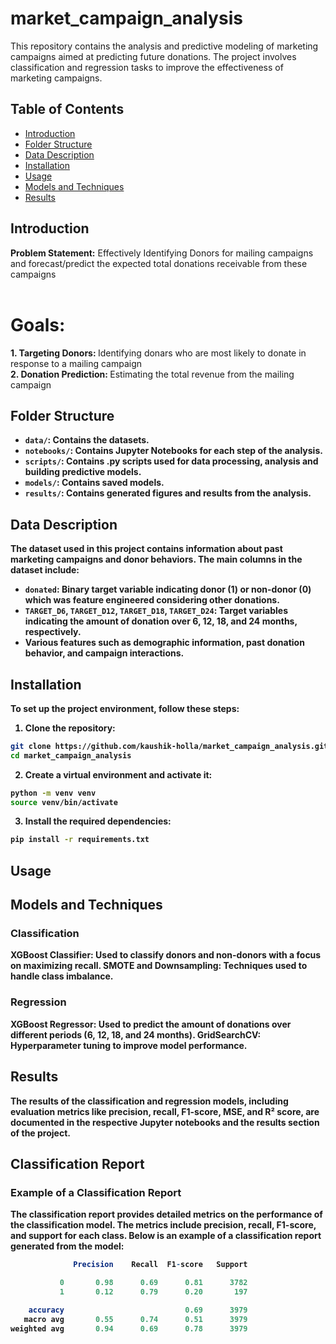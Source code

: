 # market_campaign_analysis
This repository contains the analysis and predictive modeling of marketing campaigns aimed at predicting future donations. The project involves classification and regression tasks to improve the effectiveness of marketing campaigns.

## Table of Contents

- [Introduction](#introduction)
- [Folder Structure](#folder-structure)
- [Data Description](#data-description)
- [Installation](#installation)
- [Usage](#usage)
- [Models and Techniques](#models-and-techniques)
- [Results](#results)


## Introduction
<b>Problem Statement:</b> Effectively Identifying Donors for mailing campaigns and forecast/predict the expected total donations receivable from these campaigns <br>
<br>
# Goals:
<b>1. Targeting Donors: </b>Identifying donars who are most likely to donate in response to a mailing campaign <br>
<b>2. Donation Prediction: </b>Estimating the total revenue from the mailing campaign <b>
<br>

## Folder Structure
- `data/`: Contains the datasets.
- `notebooks/`: Contains Jupyter Notebooks for each step of the analysis.
- `scripts/`: Contains .py scripts used for data processing, analysis and building predictive models.
- `models/`: Contains saved models.
- `results/`: Contains generated figures and results from the analysis.

## Data Description

The dataset used in this project contains information about past marketing campaigns and donor behaviors. The main columns in the dataset include:

- `donated`: Binary target variable indicating donor (1) or non-donor (0) which was feature engineered considering other donations.
- `TARGET_D6`, `TARGET_D12`, `TARGET_D18`, `TARGET_D24`: Target variables indicating the amount of donation over 6, 12, 18, and 24 months, respectively.
- Various features such as demographic information, past donation behavior, and campaign interactions.

## Installation

To set up the project environment, follow these steps:

1. Clone the repository:

```bash
git clone https://github.com/kaushik-holla/market_campaign_analysis.git
cd market_campaign_analysis
```

2. Create a virtual environment and activate it:

```bash
python -m venv venv
source venv/bin/activate 
```

3. Install the required dependencies:

```bash
pip install -r requirements.txt
```

## Usage


## Models and Techniques
### Classification

XGBoost Classifier: Used to classify donors and non-donors with a focus on maximizing recall.
SMOTE and Downsampling: Techniques used to handle class imbalance.

### Regression
XGBoost Regressor: Used to predict the amount of donations over different periods (6, 12, 18, and 24 months).
GridSearchCV: Hyperparameter tuning to improve model performance.

## Results
The results of the classification and regression models, including evaluation metrics like precision, recall, F1-score, MSE, and R² score, are documented in the respective Jupyter notebooks and the results section of the project.

## Classification Report

### Example of a Classification Report

The classification report provides detailed metrics on the performance of the classification model. The metrics include precision, recall, F1-score, and support for each class. Below is an example of a classification report generated from the model:

```mathematica
              Precision    Recall  F1-score   Support

           0       0.98      0.69      0.81      3782
           1       0.12      0.79      0.20       197

    accuracy                           0.69      3979
   macro avg       0.55      0.74      0.51      3979
weighted avg       0.94      0.69      0.78      3979
```